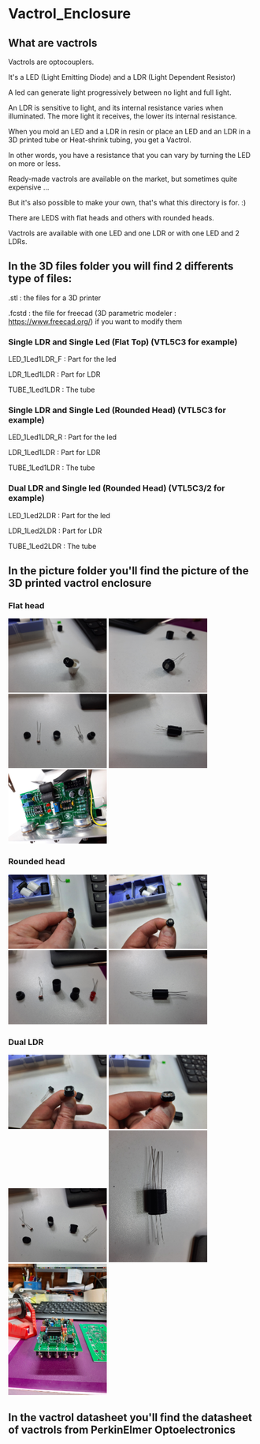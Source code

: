 # Vactrol_Enclosure

## What are vactrols

Vactrols are optocouplers.

It's a LED (Light Emitting Diode) and a LDR (Light Dependent Resistor)

A led can generate light progressively between no light and full light.

An LDR is sensitive to light, and its internal resistance varies when illuminated. The more light it receives, the lower its internal resistance.

When you mold an LED and a LDR in resin or place an LED and an LDR in a 3D printed tube or Heat-shrink tubing, you get a Vactrol.

In other words, you have a resistance that you can vary by turning the LED on more or less.

Ready-made vactrols are available on the market, but sometimes quite expensive ...

But it's also possible to make your own, that's what this directory is for. :)

There are LEDS with flat heads and others with rounded heads.

Vactrols are available with one LED and one LDR or with one LED and 2 LDRs.


## In the 3D files folder you will find 2 differents type of files:

.stl : the files for a 3D printer

.fcstd : the file for freecad (3D parametric modeler : https://www.freecad.org/) if you want to modify them

### Single LDR and Single Led (Flat Top) (VTL5C3 for example)

LED_1Led1LDR_F : Part for the led

LDR_1Led1LDR : Part for LDR

TUBE_1Led1LDR : The tube

### Single LDR and Single Led (Rounded Head) (VTL5C3 for example)

LED_1Led1LDR_R : Part for the led

LDR_1Led1LDR : Part for LDR

TUBE_1Led1LDR : The tube

### Dual LDR and Single led (Rounded Head) (VTL5C3/2 for example)

LED_1Led2LDR : Part for the led

LDR_1Led2LDR : Part for LDR

TUBE_1Led2LDR : The tube

## In the picture folder you'll find the picture of the 3D printed vactrol enclosure

### Flat head

<img src='Pictures/Single led single LDR Flat head/Led.jpg' width='200px'/>

<img src='Pictures/Single led single LDR Flat head/LDR.jpg' width='200px'/>

<img src='Pictures/Single led single LDR Flat head/All Components.jpg' width='200px'/>

<img src='Pictures/Single led single LDR Flat head/Assembly.jpg' width='200px'/>

<img src='Pictures/Single led single LDR Flat head/Vactrol On Board.jpg' width='200px'/>


### Rounded head

<img src='Pictures/Single led single LDR Round head/Led.jpg' width='200px'/>

<img src='Pictures/Single led single LDR Round head/LDR.jpg' width='200px'/>

<img src='Pictures/Single led single LDR Round head/All Components.jpg' width='200px'/>

<img src='Pictures/Single led single LDR Round head/Assembly.jpg' width='200px'/>

### Dual LDR

<img src='Pictures/Single led dual LDR Round head/Led.jpg' width='200px'/>

<img src='Pictures/Single led dual LDR Round head/LDR.jpg' width='200px'/>

<img src='Pictures/Single led dual LDR Round head/All Components.jpg' width='200px'/>

<img src='Pictures/Single led dual LDR Round head/Assembly.jpg' width='200px'/>

<img src='Pictures/Single led dual LDR Round head/Vactrol On Board.jpg' width='200px'/>



## In the vactrol datasheet you'll find the datasheet of vactrols from PerkinElmer Optoelectronics
